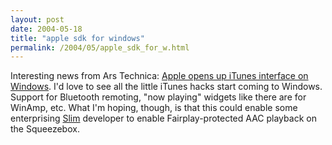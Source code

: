 ```yaml
---
layout: post
date: 2004-05-18
title: "apple sdk for windows"
permalink: /2004/05/apple_sdk_for_w.html
---
```


Interesting news from Ars Technica: [Apple opens up iTunes interface on Windows](http://arstechnica.com/news/posts/1084819754.html). I'd love to see all the little iTunes hacks start coming to Windows. Support for Bluetooth remoting, "now playing" widgets like there are for WinAmp, etc. What I'm hoping, though, is that this could enable some enterprising [Slim](http://www.slimdevices.com/) developer to enable Fairplay-protected AAC playback on the Squeezebox.

